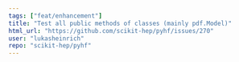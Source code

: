 ```yaml
---
tags: ["feat/enhancement"]
title: "Test all public methods of classes (mainly pdf.Model)"
html_url: "https://github.com/scikit-hep/pyhf/issues/270"
user: "lukasheinrich"
repo: "scikit-hep/pyhf"
---
```


